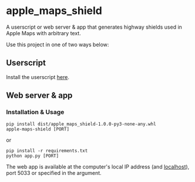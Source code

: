 # apple_maps_shield

A userscript or web server & app that generates highway shields used in Apple Maps with arbitrary text.

Use this project in one of two ways below:

## Userscript

Install the userscript [here](https://greasyfork.org/en/scripts/543159-apple-maps-custom-shields).

## Web server & app

### Installation & Usage

```
pip install dist/apple_maps_shield-1.0.0-py3-none-any.whl
apple-maps-shield [PORT]
```

or

```
pip install -r requirements.txt
python app.py [PORT]
```

The web app is available at the computer's local IP address (and [localhost](http://localhost:5033)), port 5033 or specified in the argument.